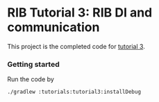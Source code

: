 # RIB Tutorial 3: RIB DI and communication

This project is the completed code for [tutorial 3](https://github.com/uber/RIBs/wiki/Android-Tutorial-3).

### Getting started
Run the code by

```
./gradlew :tutorials:tutorial3:installDebug
```

